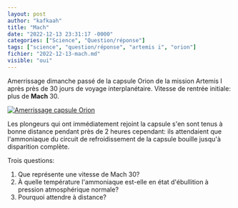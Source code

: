 ```yaml
---
layout: post
author: "kafkaah"
title: "Mach"
date: "2022-12-13 23:31:17 -0000"
categories: ["Science", "Question/réponse"]
tags: ["science", "question/réponse", "artemis i", "orion"]
fichier: "2022-12-13-mach.md"
visible: "oui"
---
```



Amerrissage dimanche passé de la capsule Orion de la mission Artemis I après près de 30 jours de voyage interplanétaire.  Vitesse de rentrée initiale: plus de **Mach** 30.

<a href="https://www.telegraph.co.uk/content/dam/world-news/2022/12/12/TELEMMGLPICT000319451774_trans_NvBQzQNjv4BqH8g0IxmZhOOFzRvM6k8ERoX55UGE1-QmdhXTcMmlCx4.jpeg" target="_blank"><img alt="Amerrissage capsule Orion" src="https://www.telegraph.co.uk/content/dam/world-news/2022/12/12/TELEMMGLPICT000319451774_trans_NvBQzQNjv4BqH8g0IxmZhOOFzRvM6k8ERoX55UGE1-QmdhXTcMmlCx4.jpeg"/></a>

Les plongeurs qui ont immédiatement rejoint la capsule s'en sont tenus à bonne distance pendant près de 2 heures cependant: ils attendaient que l'ammoniaque du circuit de refroidissement de la capsule bouille jusqu'à disparition complète.

Trois questions:
1. Que représente une vitesse de Mach 30?
2. À quelle température l'ammoniaque est-elle en état d'ébullition à pression atmosphérique normale?
3. Pourquoi attendre à distance? 
